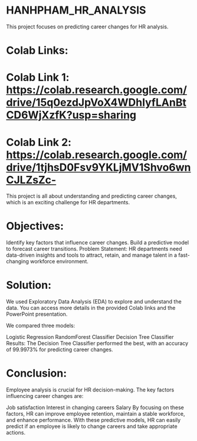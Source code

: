 # HANHPHAM_HR_ANALYSIS
This project focuses on predicting career changes for HR analysis.

# Colab Links:

# Colab Link 1: https://colab.research.google.com/drive/15q0ezdJpVoX4WDhIyfLAnBtCD6WjXzfK?usp=sharing
# Colab Link 2: https://colab.research.google.com/drive/1tjhsD0Fsv9YKLjMV1Shvo6wnCJLZsZc-
This project is all about understanding and predicting career changes, which is an exciting challenge for HR departments.

# Objectives:
Identify key factors that influence career changes.
Build a predictive model to forecast career transitions.
Problem Statement:
HR departments need data-driven insights and tools to attract, retain, and manage talent in a fast-changing workforce environment.

# Solution:
We used Exploratory Data Analysis (EDA) to explore and understand the data. You can access more details in the provided Colab links and the PowerPoint presentation.

We compared three models:

Logistic Regression
RandomForest Classifier
Decision Tree Classifier
Results: The Decision Tree Classifier performed the best, with an accuracy of 99.9973% for predicting career changes.

# Conclusion:
Employee analysis is crucial for HR decision-making. The key factors influencing career changes are:

Job satisfaction
Interest in changing careers
Salary
By focusing on these factors, HR can improve employee retention, maintain a stable workforce, and enhance performance. With these predictive models, HR can easily predict if an employee is likely to change careers and take appropriate actions.






